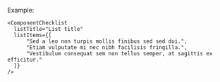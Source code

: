 Example:

    <ComponentChecklist
      listTitle="List title" 
      listItems={[
          "Sed a leo non turpis mollis finibus sed sed dui.",
          "Etiam vulputate mi nec nibh facilisis fringilla.",
          "Vestibulum consequat sem non tellus semper, at sagittis ex efficitur."
      ]}
    />